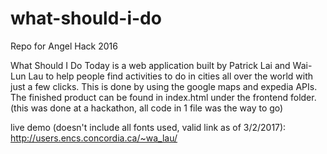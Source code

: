 # what-should-i-do
Repo for Angel Hack 2016 

What Should I Do Today is a web application built by Patrick Lai and Wai-Lun Lau to help people find activities to do in cities all over the world with
just a few clicks. This is done by using the google maps and expedia APIs. The finished product can be found in index.html under the frontend folder.
(this was done at a hackathon, all code in 1 file was the way to go)

live demo (doesn't include all fonts used, valid link as of 3/2/2017): http://users.encs.concordia.ca/~wa_lau/
